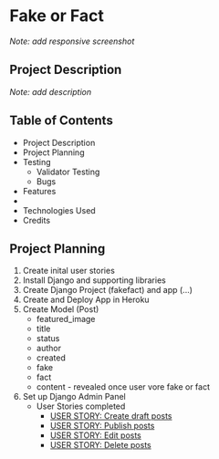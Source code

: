 # Fake or Fact

_Note: add responsive screenshot_

## Project Description
_Note: add description_

## Table of Contents
-   Project Description
-   Project Planning
-   Testing
    -   Validator Testing
    -   Bugs
-   Features
-   
-   Technologies Used
-   Credits

## Project Planning
1. Create inital user stories <!--Complete-->
2. Install Django and supporting libraries <!--Complete-->
3. Create Django Project (fakefact) and app (...) <!--Complete-->
4. Create and Deploy App in Heroku <!--Complete-->
5. Create Model (Post) <!--Complete-->
    -   featured_image
    -   title
    -   status
    -   author
    -   created
    -   fake
    -   fact
    -   content - revealed once user vore fake or fact
6. Set up Django Admin Panel <!--Compelete-->
    -   User Stories completed
        -   [USER STORY: Create draft posts](https://github.com/AEMacBeath/fake-fact/issues/4)
        -   [USER STORY: Publish posts](https://github.com/AEMacBeath/fake-fact/issues/5)
        -   [USER STORY: Edit posts](https://github.com/AEMacBeath/fake-fact/issues/6)
        -   [USER STORY: Delete posts](https://github.com/AEMacBeath/fake-fact/issues/7)